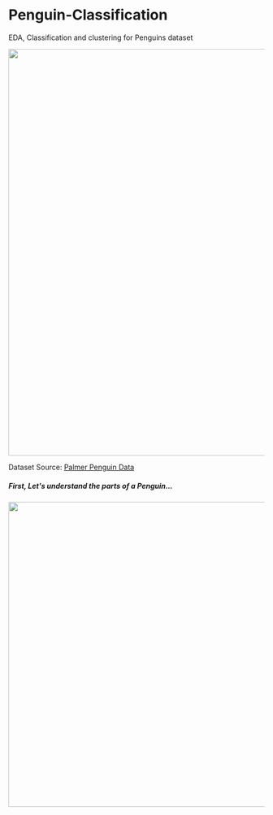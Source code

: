 # Penguin-Classification
EDA, Classification and clustering for Penguins dataset

<img src="https://imgur.com/orZWHly.png" width='800px' >

Dataset Source: [Palmer Penguin Data](https://www.kaggle.com/datasets/parulpandey/palmer-archipelago-antarctica-penguin-data)

##### First, Let's understand the parts of a Penguin...

<img src="https://previews.123rf.com/images/aomeditor/aomeditor1903/aomeditor190300021/122254680-illustrator-of-body-parts-of-penguin.jpg" width='600px'>
